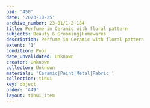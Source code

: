 ```yaml
---
pid: '450'
date: '2023-10-25'
archive_number: 23-01/1-2-184
title: Perfume in Ceramic with floral pattern
subjects: Beauty & Grooming|Homewares
description: Perfume in Ceramic with floral pattern
extent: '1'
condition: Poor
date_unvalidated: Unknown
creator: Unknown
collector: Unknown
materials: 'Ceramic|Paint|Metal|Fabric '
collection: tinui
key: object
order: '449'
layout: tinui_item
---
```

